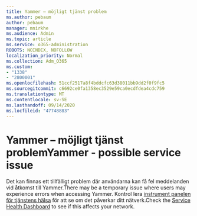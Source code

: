 ```yaml
---
title: Yammer – möjligt tjänst problem
ms.author: pebaum
author: pebaum
manager: mnirkhe
ms.audience: Admin
ms.topic: article
ms.service: o365-administration
ROBOTS: NOINDEX, NOFOLLOW
localization_priority: Normal
ms.collection: Adm_O365
ms.custom:
- "1338"
- "2800001"
ms.openlocfilehash: 51ccf2517a8f4bddcfc63d38011bb9dd2f0f9fc5
ms.sourcegitcommit: c6692ce0fa1358ec3529e59ca0ecdfdea4cdc759
ms.translationtype: MT
ms.contentlocale: sv-SE
ms.lasthandoff: 09/14/2020
ms.locfileid: "47748883"
---
```

# <a name="yammer---possible-service-issue"></a><span data-ttu-id="d71ab-102">Yammer – möjligt tjänst problem</span><span class="sxs-lookup"><span data-stu-id="d71ab-102">Yammer - possible service issue</span></span>

<span data-ttu-id="d71ab-103">Det kan finnas ett tillfälligt problem där användarna kan få fel meddelanden vid åtkomst till Yammer.</span><span class="sxs-lookup"><span data-stu-id="d71ab-103">There may be a temporary issue where users may experience errors when accessing Yammer.</span></span> <span data-ttu-id="d71ab-104">Kontrol lera [instrument panelen för tjänstens hälsa](https://admin.microsoft.com/AdminPortal/Home#/servicehealth) för att se om det påverkar ditt nätverk.</span><span class="sxs-lookup"><span data-stu-id="d71ab-104">Check the [Service Health Dashboard](https://admin.microsoft.com/AdminPortal/Home#/servicehealth) to see if this affects your network.</span></span>
